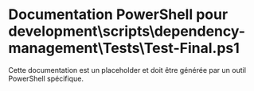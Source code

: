 # Documentation PowerShell pour development\scripts\dependency-management\Tests\Test-Final.ps1

Cette documentation est un placeholder et doit être générée par un outil PowerShell spécifique.
